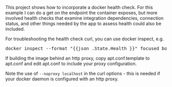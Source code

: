 This project shows how to incorporate a docker health check. For this
example I can do a get on the endpoint the container exposes, but
more involved health checks that examine integration dependencies, connection
status, and other things needed by the app to assess health could also be
included.

For troubleshooting the health check curl, you can use docker inspect, e.g.

<pre>
docker inspect --format "{{json .State.Health }}" focused_bohr
</pre>

If building the image behind an http proxy, copy apt.conf.template to apt.conf and
edit apt.conf to include your proxy configuration.

Note the use of `--noproxy localhost` in the curl options - this is needed
if your docker daemon is configured with an http proxy.


